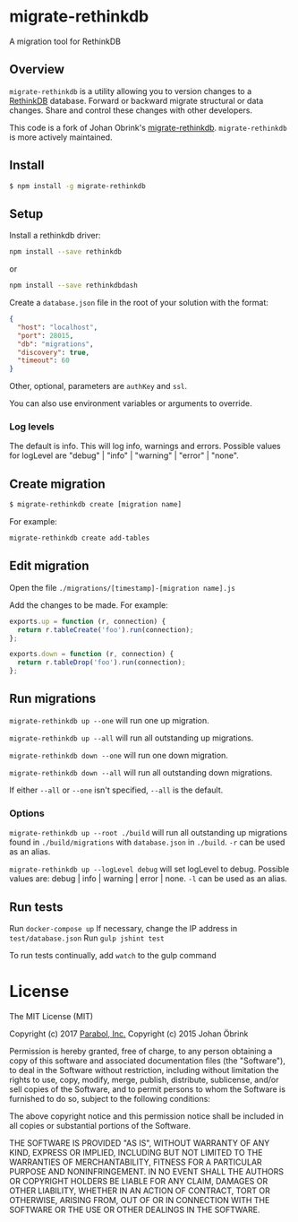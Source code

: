 # migrate-rethinkdb
A migration tool for RethinkDB

## Overview

`migrate-rethinkdb` is a utility allowing you to version
changes to a [RethinkDB](http://rethinkdb.com) database. Forward
or backward migrate structural or data changes. Share
and control these changes with other developers.

This code is a fork of Johan Obrink's
[migrate-rethinkdb](https://github.com/JohanObrink/migrate-rethinkdb).
`migrate-rethinkdb` is more actively maintained.


## Install

```bash
$ npm install -g migrate-rethinkdb
```

## Setup

Install a rethinkdb driver:

```bash
npm install --save rethinkdb
```

or

```bash
npm install --save rethinkdbdash
```

Create a ```database.json``` file in the root of your solution with the format:

```json
{
  "host": "localhost",
  "port": 28015,
  "db": "migrations",
  "discovery": true,
  "timeout": 60
}
```

Other, optional, parameters are `authKey` and `ssl`.

You can also use environment variables or arguments to override.

### Log levels

The default is info. This will log info, warnings and errors. Possible
values for logLevel are "debug" | "info" | "warning" | "error" | "none".

## Create migration

```bash
$ migrate-rethinkdb create [migration name]
```

For example:

```bash
migrate-rethinkdb create add-tables
```

## Edit migration

Open the file `./migrations/[timestamp]-[migration name].js`

Add the changes to be made. For example:

```javascript
exports.up = function (r, connection) {
  return r.tableCreate('foo').run(connection);
};

exports.down = function (r, connection) {
  return r.tableDrop('foo').run(connection);
};
```

## Run migrations

`migrate-rethinkdb up --one` will run one up migration.

`migrate-rethinkdb up --all` will run all outstanding up migrations.

`migrate-rethinkdb down --one` will run one down migration.

`migrate-rethinkdb down --all` will run all outstanding down migrations.

If either `--all` or `--one` isn't specified, `--all` is the default.

### Options

`migrate-rethinkdb up --root ./build` will run all outstanding up migrations
  found in `./build/migrations` with `database.json` in `./build`.
`-r` can be used as an alias.

`migrate-rethinkdb up --logLevel debug` will set logLevel to debug.
  Possible values are: debug | info | warning | error | none.
`-l` can be used as an alias.

## Run tests

Run `docker-compose up`
If necessary, change the IP address in `test/database.json`
Run `gulp jshint test`

To run tests continually, add `watch` to the gulp command

# License

The MIT License (MIT)

Copyright (c) 2017 [Parabol, Inc.](https://parabol.co)
Copyright (c) 2015 Johan Öbrink

Permission is hereby granted, free of charge, to any person obtaining a copy
of this software and associated documentation files (the "Software"), to deal
in the Software without restriction, including without limitation the rights
to use, copy, modify, merge, publish, distribute, sublicense, and/or sell
copies of the Software, and to permit persons to whom the Software is
furnished to do so, subject to the following conditions:

The above copyright notice and this permission notice shall be included in all
copies or substantial portions of the Software.

THE SOFTWARE IS PROVIDED "AS IS", WITHOUT WARRANTY OF ANY KIND, EXPRESS OR
IMPLIED, INCLUDING BUT NOT LIMITED TO THE WARRANTIES OF MERCHANTABILITY,
FITNESS FOR A PARTICULAR PURPOSE AND NONINFRINGEMENT. IN NO EVENT SHALL THE
AUTHORS OR COPYRIGHT HOLDERS BE LIABLE FOR ANY CLAIM, DAMAGES OR OTHER
LIABILITY, WHETHER IN AN ACTION OF CONTRACT, TORT OR OTHERWISE, ARISING FROM,
OUT OF OR IN CONNECTION WITH THE SOFTWARE OR THE USE OR OTHER DEALINGS IN THE
SOFTWARE.
